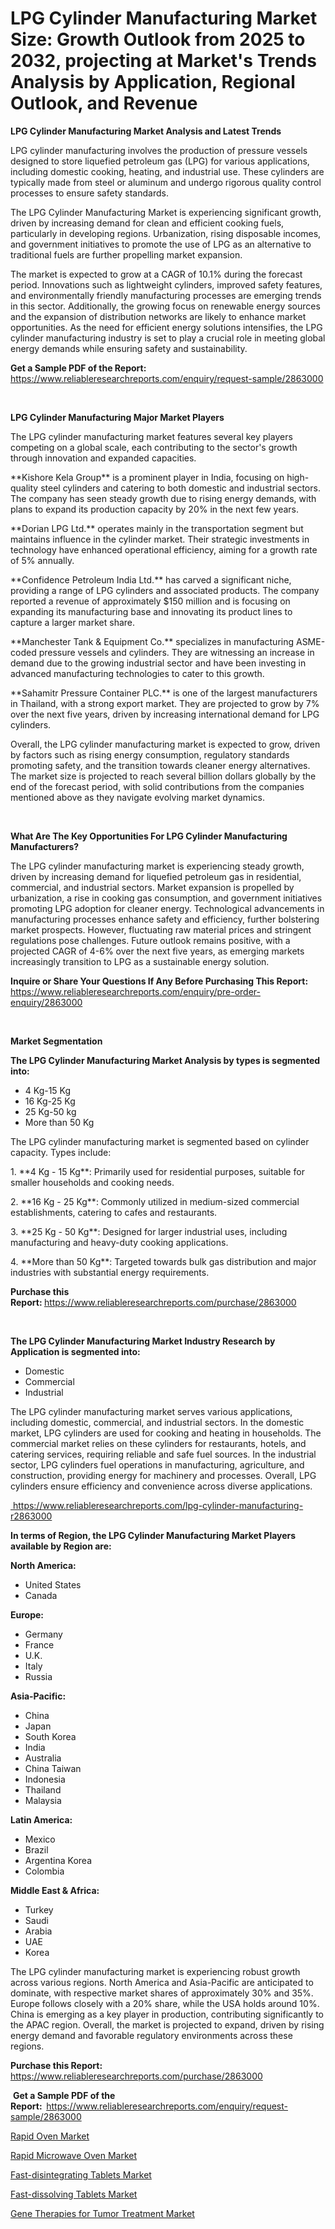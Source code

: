<p><h1>LPG Cylinder Manufacturing Market Size: Growth Outlook from 2025 to 2032, projecting at Market's Trends Analysis by Application, Regional Outlook, and Revenue</h1></p><p><strong>LPG Cylinder Manufacturing Market Analysis and Latest Trends</strong></p>
<p><p>LPG cylinder manufacturing involves the production of pressure vessels designed to store liquefied petroleum gas (LPG) for various applications, including domestic cooking, heating, and industrial use. These cylinders are typically made from steel or aluminum and undergo rigorous quality control processes to ensure safety standards.</p><p>The LPG Cylinder Manufacturing Market is experiencing significant growth, driven by increasing demand for clean and efficient cooking fuels, particularly in developing regions. Urbanization, rising disposable incomes, and government initiatives to promote the use of LPG as an alternative to traditional fuels are further propelling market expansion. </p><p>The market is expected to grow at a CAGR of 10.1% during the forecast period. Innovations such as lightweight cylinders, improved safety features, and environmentally friendly manufacturing processes are emerging trends in this sector. Additionally, the growing focus on renewable energy sources and the expansion of distribution networks are likely to enhance market opportunities. As the need for efficient energy solutions intensifies, the LPG cylinder manufacturing industry is set to play a crucial role in meeting global energy demands while ensuring safety and sustainability.</p></p>
<p><strong>Get a Sample PDF of the Report:&nbsp;</strong> <a href="https://www.reliableresearchreports.com/enquiry/request-sample/2863000?utm_campaign=12&utm_medium=2&utm_source=Github&utm_content=ia&utm_term=12032025&utm_id=lpg-cylinder-manufacturing">https://www.reliableresearchreports.com/enquiry/request-sample/2863000</a></p>
<p>&nbsp;</p>
<p><strong>LPG Cylinder Manufacturing Major Market Players</strong></p>
<p><p>The LPG cylinder manufacturing market features several key players competing on a global scale, each contributing to the sector's growth through innovation and expanded capacities. </p><p>**Kishore Kela Group** is a prominent player in India, focusing on high-quality steel cylinders and catering to both domestic and industrial sectors. The company has seen steady growth due to rising energy demands, with plans to expand its production capacity by 20% in the next few years.</p><p>**Dorian LPG Ltd.** operates mainly in the transportation segment but maintains influence in the cylinder market. Their strategic investments in technology have enhanced operational efficiency, aiming for a growth rate of 5% annually.</p><p>**Confidence Petroleum India Ltd.** has carved a significant niche, providing a range of LPG cylinders and associated products. The company reported a revenue of approximately $150 million and is focusing on expanding its manufacturing base and innovating its product lines to capture a larger market share.</p><p>**Manchester Tank & Equipment Co.** specializes in manufacturing ASME-coded pressure vessels and cylinders. They are witnessing an increase in demand due to the growing industrial sector and have been investing in advanced manufacturing technologies to cater to this growth.</p><p>**Sahamitr Pressure Container PLC.** is one of the largest manufacturers in Thailand, with a strong export market. They are projected to grow by 7% over the next five years, driven by increasing international demand for LPG cylinders.</p><p>Overall, the LPG cylinder manufacturing market is expected to grow, driven by factors such as rising energy consumption, regulatory standards promoting safety, and the transition towards cleaner energy alternatives. The market size is projected to reach several billion dollars globally by the end of the forecast period, with solid contributions from the companies mentioned above as they navigate evolving market dynamics.</p></p>
<p>&nbsp;</p>
<p><strong>What Are The Key Opportunities For LPG Cylinder Manufacturing Manufacturers?</strong></p>
<p><p>The LPG cylinder manufacturing market is experiencing steady growth, driven by increasing demand for liquefied petroleum gas in residential, commercial, and industrial sectors. Market expansion is propelled by urbanization, a rise in cooking gas consumption, and government initiatives promoting LPG adoption for cleaner energy. Technological advancements in manufacturing processes enhance safety and efficiency, further bolstering market prospects. However, fluctuating raw material prices and stringent regulations pose challenges. Future outlook remains positive, with a projected CAGR of 4-6% over the next five years, as emerging markets increasingly transition to LPG as a sustainable energy solution.</p></p>
<p><strong>Inquire or Share Your Questions If Any Before Purchasing This Report:</strong> <a href="https://www.reliableresearchreports.com/enquiry/pre-order-enquiry/2863000?utm_campaign=12&utm_medium=2&utm_source=Github&utm_content=ia&utm_term=12032025&utm_id=lpg-cylinder-manufacturing">https://www.reliableresearchreports.com/enquiry/pre-order-enquiry/2863000</a></p>
<p>&nbsp;</p>
<p><strong>Market Segmentation</strong></p>
<p><strong>The LPG Cylinder Manufacturing Market Analysis by types is segmented into:</strong></p>
<p><ul><li>4 Kg-15 Kg</li><li>16 Kg-25 Kg</li><li>25 Kg-50 kg</li><li>More than 50 Kg</li></ul></p>
<p><p>The LPG cylinder manufacturing market is segmented based on cylinder capacity. Types include:</p><p>1. **4 Kg - 15 Kg**: Primarily used for residential purposes, suitable for smaller households and cooking needs.</p><p>2. **16 Kg - 25 Kg**: Commonly utilized in medium-sized commercial establishments, catering to cafes and restaurants.</p><p>3. **25 Kg - 50 Kg**: Designed for larger industrial uses, including manufacturing and heavy-duty cooking applications.</p><p>4. **More than 50 Kg**: Targeted towards bulk gas distribution and major industries with substantial energy requirements.</p></p>
<p><strong>Purchase this Report:&nbsp;</strong><a href="https://www.reliableresearchreports.com/purchase/2863000?utm_campaign=12&utm_medium=2&utm_source=Github&utm_content=ia&utm_term=12032025&utm_id=lpg-cylinder-manufacturing">https://www.reliableresearchreports.com/purchase/2863000</a></p>
<p>&nbsp;</p>
<p><strong>The LPG Cylinder Manufacturing Market Industry Research by Application is segmented into:</strong></p>
<p><ul><li>Domestic</li><li>Commercial</li><li>Industrial</li></ul></p>
<p><p>The LPG cylinder manufacturing market serves various applications, including domestic, commercial, and industrial sectors. In the domestic market, LPG cylinders are used for cooking and heating in households. The commercial market relies on these cylinders for restaurants, hotels, and catering services, requiring reliable and safe fuel sources. In the industrial sector, LPG cylinders fuel operations in manufacturing, agriculture, and construction, providing energy for machinery and processes. Overall, LPG cylinders ensure efficiency and convenience across diverse applications.</p></p>
<p><a href="https://www.reliableresearchreports.com/lpg-cylinder-manufacturing-r2863000?utm_campaign=12&utm_medium=2&utm_source=Github&utm_content=ia&utm_term=12032025&utm_id=lpg-cylinder-manufacturing">&nbsp;https://www.reliableresearchreports.com/lpg-cylinder-manufacturing-r2863000</a></p>
<p><strong>In terms of Region, the LPG Cylinder Manufacturing Market Players available by Region are:</strong></p>
<p>
    <p> <strong> North America: </strong>
        <ul>
            <li>United States</li>
            <li>Canada</li>
        </ul>
        </p> 
    <p> <strong> Europe: </strong>
        <ul>
            <li>Germany</li>
            <li>France</li>
            <li>U.K.</li>
            <li>Italy</li>
            <li>Russia</li>
        </ul>
        </p> 
    <p> <strong> Asia-Pacific: </strong>
        <ul>
            <li>China</li>
            <li>Japan</li>
            <li>South Korea</li>
            <li>India</li>
            <li>Australia</li>
            <li>China Taiwan</li>
            <li>Indonesia</li>
            <li>Thailand</li>
            <li>Malaysia</li>
        </ul>
        </p> 
    <p> <strong> Latin America: </strong>
        <ul>
            <li>Mexico</li>
            <li>Brazil</li>
            <li>Argentina Korea</li>
            <li>Colombia</li>
        </ul>
        </p> 
    <p> <strong> Middle East & Africa: </strong>
        <ul>
            <li>Turkey</li>
            <li>Saudi</li>
            <li>Arabia</li>
            <li>UAE</li>
            <li>Korea</li>
        </ul>
    </p>
    </p>
<p><p>The LPG cylinder manufacturing market is experiencing robust growth across various regions. North America and Asia-Pacific are anticipated to dominate, with respective market shares of approximately 30% and 35%. Europe follows closely with a 20% share, while the USA holds around 10%. China is emerging as a key player in production, contributing significantly to the APAC region. Overall, the market is projected to expand, driven by rising energy demand and favorable regulatory environments across these regions.</p></p>
<p><strong>Purchase this Report: </strong><a href="https://www.reliableresearchreports.com/purchase/2863000?utm_campaign=12&utm_medium=2&utm_source=Github&utm_content=ia&utm_term=12032025&utm_id=lpg-cylinder-manufacturing">https://www.reliableresearchreports.com/purchase/2863000</a></p>
<p>&nbsp;<strong>Get a Sample PDF of the Report:&nbsp;&nbsp;</strong><a href="https://www.reliableresearchreports.com/enquiry/request-sample/2863000?utm_campaign=12&utm_medium=2&utm_source=Github&utm_content=ia&utm_term=12032025&utm_id=lpg-cylinder-manufacturing">https://www.reliableresearchreports.com/enquiry/request-sample/2863000</a></p>
<p><strong></strong></p>
<p><p><a href="https://github.com/popoialraih3/Market-Research-Report-List-1/blob/main/rapid-oven-market.md?utm_campaign=12&utm_medium=2&utm_source=Github&utm_content=ia&utm_term=12032025&utm_id=lpg-cylinder-manufacturing">Rapid Oven Market</a></p><p><a href="https://github.com/sanokdagada01/Market-Research-Report-List-1/blob/main/rapid-microwave-oven-market.md?utm_campaign=12&utm_medium=2&utm_source=Github&utm_content=ia&utm_term=12032025&utm_id=lpg-cylinder-manufacturing">Rapid Microwave Oven Market</a></p><p><a href="https://github.com/ziwersekos/Market-Research-Report-List-1/blob/main/fast-disintegrating-tablets-market.md?utm_campaign=12&utm_medium=2&utm_source=Github&utm_content=ia&utm_term=12032025&utm_id=lpg-cylinder-manufacturing">Fast-disintegrating Tablets Market</a></p><p><a href="https://github.com/shirlantosx7/Market-Research-Report-List-1/blob/main/fast-dissolving-tablets-market.md?utm_campaign=12&utm_medium=2&utm_source=Github&utm_content=ia&utm_term=12032025&utm_id=lpg-cylinder-manufacturing">Fast-dissolving Tablets Market</a></p><p><a href="https://github.com/lanuskarnajc/Market-Research-Report-List-1/blob/main/gene-therapies-for-tumor-treatment-market.md?utm_campaign=12&utm_medium=2&utm_source=Github&utm_content=ia&utm_term=12032025&utm_id=lpg-cylinder-manufacturing">Gene Therapies for Tumor Treatment Market</a></p></p>